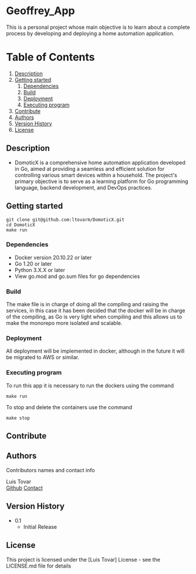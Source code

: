# Geoffrey_App
This is a personal project whose main objective is to learn about a complete process by developing and deploying a home automation application.

# Table of Contents
1. [Description](#description)
2. [Getting started](#getting-started)
    1. [Dependencies](#dependencies)
    2. [Build](#build)
    3. [Deployment](#deployment)
    4. [Executing program](#executing-program)
3. [Contribute](#contribute)
4. [Authors](#authors)
5. [Version History](#version-history)
6. [License](#license)

## Description
* DomoticX is a comprehensive home automation application developed in Go, aimed at providing a seamless and efficient solution for controlling various smart devices within a household. The project's primary objective is to serve as a learning platform for Go programming language, backend development, and DevOps practices.

## Getting started
```
git clone git@github.com:ltovarm/DomoticX.git
cd DomoticX
make run
```

### Dependencies
* Docker version 20.10.22 or later
* Go 1.20 or later
* Python 3.X.X or later 
* View go.mod and go.sum files for go dependencies

### Build
The make file is in charge of doing all the compiling and raising the services, in this case it has been decided that the docker will be in charge of the compiling, as Go is very light when compiling and this allows us to make the monorepo more isolated and scalable.

### Deployment
All deployment will be implemented in docker, although in the future it will be migrated to AWS or similar.

### Executing program
To run this app it is necessary to run the dockers using the command 
```
make run
```
To stop and delete the containers use the command
```
make stop 
```

## Contribute

## Authors
Contributors names and contact info

Luis Tovar  
[Github](https://github.com/LTovarM)
[Contact](mailto:luistovarmoniz@gmail.com)

## Version History

<!-- * 0.2
    * Various bug fixes and optimizations
    * See [commit change]() or See [release history]() -->
* 0.1
    * Initial Release

## License

This project is licensed under the [Luis Tovar] License - see the LICENSE.md file for details

<!-- ## Acknowledgments

Inspiration, code snippets, etc.
* [awesome-readme](https://github.com/matiassingers/awesome-readme)
* [PurpleBooth](https://gist.github.com/PurpleBooth/109311bb0361f32d87a2)
* [dbader](https://github.com/dbader/readme-template)
* [zenorocha](https://gist.github.com/zenorocha/4526327)
* [fvcproductions](https://gist.github.com/fvcproductions/1bfc2d4aecb01a834b46) -->